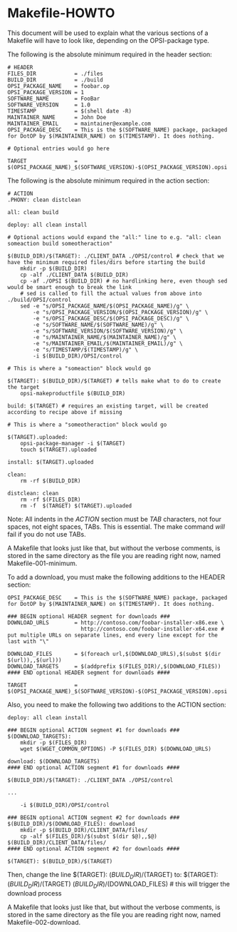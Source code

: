 # Makefile-HOWTO

This document will be used to explain what the various sections of a Makefile will have to look like, depending on the OPSI-package type.

The following is the absolute minimum required in the header section:

    # HEADER
    FILES_DIR            = ./files
    BUILD_DIR            = ./build
    OPSI_PACKAGE_NAME    = foobar.op
    OPSI_PACKAGE_VERSION = 1
    SOFTWARE_NAME        = FooBar
    SOFTWARE_VERSION     = 1.0
    TIMESTAMP            = $(shell date -R)
    MAINTAINER_NAME      = John Doe
    MAINTAINER_EMAIL     = maintainer@example.com
    OPSI_PACKAGE_DESC    = This is the $(SOFTWARE_NAME) package, packaged for DotOP by $(MAINTAINER_NAME) on $(TIMESTAMP). It does nothing.

    # Optional entries would go here
    
    TARGET               = $(OPSI_PACKAGE_NAME)_$(SOFTWARE_VERSION)-$(OPSI_PACKAGE_VERSION).opsi


The following is the absolute minimum required in the action section:

    # ACTION
    .PHONY: clean distclean
    
    all: clean build
    
    deploy: all clean install
    
    # Optional actions would expand the "all:" line to e.g. "all: clean someaction build someotheraction"
    
    $(BUILD_DIR)/$(TARGET): ./CLIENT_DATA ./OPSI/control # check that we have the minimum required files/dirs before starting the build
    	mkdir -p $(BUILD_DIR)
    	cp -alf ./CLIENT_DATA $(BUILD_DIR)
    	cp -af ./OPSI $(BUILD_DIR) # no hardlinking here, even though sed would be smart enough to break the link
    	# sed is called to fill the actual values from above into ./build/OPSI/control
    	sed -e "s/OPSI_PACKAGE_NAME/$(OPSI_PACKAGE_NAME)/g" \
    	    -e "s/OPSI_PACKAGE_VERSION/$(OPSI_PACKAGE_VERSION)/g" \
    	    -e "s/OPSI_PACKAGE_DESC/$(OPSI_PACKAGE_DESC)/g" \
    	    -e "s/SOFTWARE_NAME/$(SOFTWARE_NAME)/g" \
    	    -e "s/SOFTWARE_VERSION/$(SOFTWARE_VERSION)/g" \
    	    -e "s/MAINTAINER_NAME/$(MAINTAINER_NAME)/g" \
    	    -e "s/MAINTAINER_EMAIL/$(MAINTAINER_EMAIL)/g" \
    	    -e "s/TIMESTAMP/$(TIMESTAMP)/g" \
    	    -i $(BUILD_DIR)/OPSI/control

    # This is where a "someaction" block would go

    $(TARGET): $(BUILD_DIR)/$(TARGET) # tells make what to do to create the target
    	opsi-makeproductfile $(BUILD_DIR)

    build: $(TARGET) # requires an existing target, will be created according to recipe above if missing

    # This is where a "someotheraction" block would go

    $(TARGET).uploaded:
    	opsi-package-manager -i $(TARGET)
    	touch $(TARGET).uploaded

    install: $(TARGET).uploaded

    clean:
    	rm -rf $(BUILD_DIR)

    distclean: clean
    	rm -rf $(FILES_DIR)
    	rm -f  $(TARGET) $(TARGET).uploaded

Note: All indents in the *ACTION* section must be *TAB* characters, not four spaces, not eight spaces, TABs. This is essential. The make command *will* fail if you do not use TABs.

A Makefile that looks just like that, but without the verbose comments, is stored in the same directory as the file you are reading right now, named Makefile-001-minimum.

To add a download, you must make the following additions to the HEADER section:

    OPSI_PACKAGE_DESC    = This is the $(SOFTWARE_NAME) package, packaged for DotOP by $(MAINTAINER_NAME) on $(TIMESTAMP). It does nothing.
    
    ### BEGIN optional HEADER segment for downloads ###
    DOWNLOAD_URLS        = http://contoso.com/foobar-installer-x86.exe \
                           http://contoso.com/foobar-installer-x64.exe # put multiple URLs on separate lines, end every line except for the last with "\"
    
    DOWNLOAD_FILES       = $(foreach url,$(DOWNLOAD_URLS),$(subst $(dir $(url)),,$(url)))
    DOWNLOAD_TARGETS     = $(addprefix $(FILES_DIR)/,$(DOWNLOAD_FILES))
    #### END optional HEADER segment for downloads ####
    
    TARGET               = $(OPSI_PACKAGE_NAME)_$(SOFTWARE_VERSION)-$(OPSI_PACKAGE_VERSION).opsi

Also, you need to make the following two additions to the ACTION section:

    deploy: all clean install
    
    ### BEGIN optional ACTION segment #1 for downloads ###
    $(DOWNLOAD_TARGETS):
    	mkdir -p $(FILES_DIR)
    	wget $(WGET_COMMON_OPTIONS) -P $(FILES_DIR) $(DOWNLOAD_URLS)
    
    download: $(DOWNLOAD_TARGETS)
    #### END optional ACTION segment #1 for downloads ####
    
    $(BUILD_DIR)/$(TARGET): ./CLIENT_DATA ./OPSI/control
    
    ...
    
    	-i $(BUILD_DIR)/OPSI/control

    ### BEGIN optional ACTION segment #2 for downloads ###
    $(BUILD_DIR)/$(DOWNLOAD_FILES): download
    	mkdir -p $(BUILD_DIR)/CLIENT_DATA/files/
    	cp -alf $(FILES_DIR)/$(subst $(dir $@),,$@) $(BUILD_DIR)/CLIENT_DATA/files/
    #### END optional ACTION segment #2 for downloads ####

    $(TARGET): $(BUILD_DIR)/$(TARGET)

Then, change the line
    $(TARGET): $(BUILD_DIR)/$(TARGET)
to:
    $(TARGET): $(BUILD_DIR)/$(TARGET) $(BUILD_DIR)/$(DOWNLOAD_FILES) # this will trigger the download process

A Makefile that looks just like that, but without the verbose comments, is stored in the same directory as the file you are reading right now, named Makefile-002-download.
